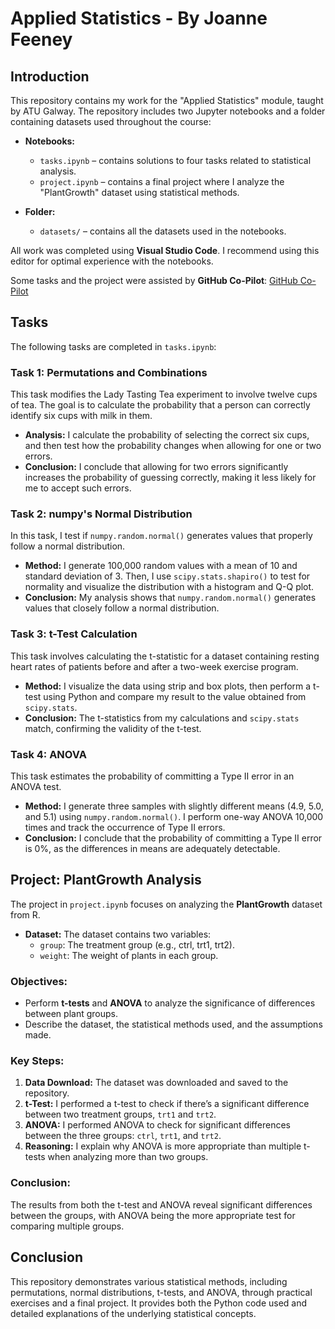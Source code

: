 # Applied Statistics - By Joanne Feeney

## Introduction
This repository contains my work for the "Applied Statistics" module, taught by ATU Galway. The repository includes two Jupyter notebooks and a folder containing datasets used throughout the course:

- **Notebooks:**
  - `tasks.ipynb` – contains solutions to four tasks related to statistical analysis.
  - `project.ipynb` – contains a final project where I analyze the "PlantGrowth" dataset using statistical methods.

- **Folder:**
  - `datasets/` – contains all the datasets used in the notebooks.

All work was completed using **Visual Studio Code**. I recommend using this editor for optimal experience with the notebooks.

Some tasks and the project were assisted by **GitHub Co-Pilot**:
[GitHub Co-Pilot](https://github.com/features/copilot)

## Tasks

The following tasks are completed in `tasks.ipynb`:

### Task 1: Permutations and Combinations
This task modifies the Lady Tasting Tea experiment to involve twelve cups of tea. The goal is to calculate the probability that a person can correctly identify six cups with milk in them.

- **Analysis:** I calculate the probability of selecting the correct six cups, and then test how the probability changes when allowing for one or two errors.
- **Conclusion:** I conclude that allowing for two errors significantly increases the probability of guessing correctly, making it less likely for me to accept such errors.

### Task 2: numpy's Normal Distribution
In this task, I test if `numpy.random.normal()` generates values that properly follow a normal distribution.

- **Method:** I generate 100,000 random values with a mean of 10 and standard deviation of 3. Then, I use `scipy.stats.shapiro()` to test for normality and visualize the distribution with a histogram and Q-Q plot.
- **Conclusion:** My analysis shows that `numpy.random.normal()` generates values that closely follow a normal distribution.

### Task 3: t-Test Calculation
This task involves calculating the t-statistic for a dataset containing resting heart rates of patients before and after a two-week exercise program.

- **Method:** I visualize the data using strip and box plots, then perform a t-test using Python and compare my result to the value obtained from `scipy.stats`.
- **Conclusion:** The t-statistics from my calculations and `scipy.stats` match, confirming the validity of the t-test.

### Task 4: ANOVA
This task estimates the probability of committing a Type II error in an ANOVA test.

- **Method:** I generate three samples with slightly different means (4.9, 5.0, and 5.1) using `numpy.random.normal()`. I perform one-way ANOVA 10,000 times and track the occurrence of Type II errors.
- **Conclusion:** I conclude that the probability of committing a Type II error is 0%, as the differences in means are adequately detectable.

## Project: PlantGrowth Analysis

The project in `project.ipynb` focuses on analyzing the **PlantGrowth** dataset from R.

- **Dataset:** The dataset contains two variables:
  - `group`: The treatment group (e.g., ctrl, trt1, trt2).
  - `weight`: The weight of plants in each group.

### Objectives:
- Perform **t-tests** and **ANOVA** to analyze the significance of differences between plant groups.
- Describe the dataset, the statistical methods used, and the assumptions made.

### Key Steps:
1. **Data Download:** The dataset was downloaded and saved to the repository.
2. **t-Test:** I performed a t-test to check if there’s a significant difference between two treatment groups, `trt1` and `trt2`.
3. **ANOVA:** I performed ANOVA to check for significant differences between the three groups: `ctrl`, `trt1`, and `trt2`.
4. **Reasoning:** I explain why ANOVA is more appropriate than multiple t-tests when analyzing more than two groups.

### Conclusion:
The results from both the t-test and ANOVA reveal significant differences between the groups, with ANOVA being the more appropriate test for comparing multiple groups.

## Conclusion

This repository demonstrates various statistical methods, including permutations, normal distributions, t-tests, and ANOVA, through practical exercises and a final project. It provides both the Python code used and detailed explanations of the underlying statistical concepts.
